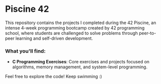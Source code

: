 # Piscine 42

This repository contains the projects I completed during the 42 Piscine, an intense 4-week programming bootcamp created by 42 programming school, where students are challenged to solve problems through peer-to-peer learning and self-driven development.

### What you'll find:
- **C Programming Exercises**: Core exercises and projects focused on algorithms, memory management, and system-level programming.

Feel free to explore the code! Keep swimming :)
